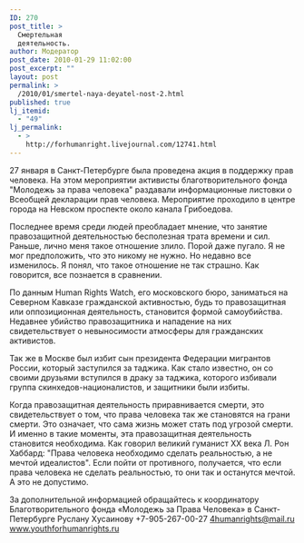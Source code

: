 ```yaml
---
ID: 270
post_title: >
  Смертельная
  деятельность.
author: Модератор
post_date: 2010-01-29 11:02:00
post_excerpt: ""
layout: post
permalink: >
  /2010/01/smertel-naya-deyatel-nost-2.html
published: true
lj_itemid:
  - "49"
lj_permalink:
  - >
    http://forhumanright.livejournal.com/12741.html
---
```

27 января в Санкт-Петербурге была проведена акция в поддержку прав человека. На этом мероприятии активисты благотворительного фонда "Молодежь за права человека" раздавали информационные листовки о Всеобщей декларации прав человека. Мероприятие проходило в центре города на Невском проспекте около канала Грибоедова.

Последнее время среди людей преобладает мнение, что занятие правозащитной деятельностью бесполезная трата времени и сил. Раньше, лично меня такое отношение злило. Порой даже пугало. Я не мог предположить, что это никому не нужно.
Но недавно все изменилось. Я понял, что такое отношение не так страшно. Как говорится, все познается в сравнении.

По данным Human Rights Watch, его московского бюро, заниматься на Северном Кавказе гражданской активностью, будь то правозащитная или оппозиционная деятельность, становится формой самоубийства. Недавнее убийство правозащитника и нападение на них свидетельствует о невыносимости атмосферы для гражданских активистов.

Так же в Москве был избит сын президента Федерации мигрантов России, который заступился за таджика. Как стало известно, он со своими друзьями вступился в драку за таджика, которого избивали группа скинхедов-националистов, и защитники были избиты.

Когда правозащитная деятельность приравнивается смерти, это свидетельствует о том, что права человека так же становятся на грани смерти. Это означает, что сама жизнь может стать под угрозой смерти. И именно в такие моменты, эта правозащитная деятельность становится необходима. Как говорил великий гуманист ХХ века Л. Рон Хаббард: "Права человека необходимо сделать реальностью, а не мечтой идеалистов". Если пойти от противного, получается, что если права человека не сделать реальностью, то они так и останутся мечтой. А это не допустимо.

За дополнительной информацией обращайтесь к координатору
Благотворительного фонда «Молодежь за Права Человека» в Санкт-Петербурге
Руслану Хусаинову
+7-905-267-00-27
4humanrights@mail.ru
www.youthforhumanrights.ru